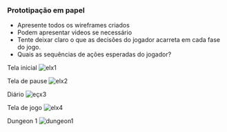 ### Prototipação em papel
- Apresente todos os wireframes criados
- Podem apresentar videos se necessário
- Tente deixar claro o que as decisões do jogador acarreta em cada fase do jogo.
- Quais as sequências de ações esperadas do jogador?

Tela inicial
![elx1](https://github.com/user-attachments/assets/8207184e-07de-47bb-85b8-d774d3bdda24)

Tela de pause
![elx2](https://github.com/user-attachments/assets/9efbeadb-c2d6-4abd-9efc-7714b1d816dd)

Diário
![eçx3](https://github.com/user-attachments/assets/648e9b44-acf0-4303-af23-c95935338db0)

Tela de jogo
![elx4](https://github.com/user-attachments/assets/b3fe1112-0a72-4be3-af73-fe3760136476)

Dungeon 1
![dungeon1](https://github.com/user-attachments/assets/41c2d997-767b-4df3-9811-903a62ce6ee1)

